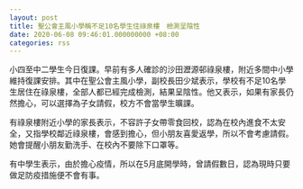 ```yaml
---
layout: post
title: 聖公會主風小學稱不足10名學生住祿泉樓　檢測呈陰性
date: 2020-06-08 09:46:01.000000000 +08:00
categories: rss
---
```


小四至中二學生今日復課。早前有多人確診的沙田瀝源邨祿泉樓，附近多間中小學維持復課安排。其中在聖公會主風小學，副校長田少斌表示，學校有不足10名學生居住在祿泉樓，全部人都已經完成檢測，結果呈陰性。他又表示，如果有家長仍然擔心，可以選擇為子女請假，校方不會當學生曠課。

有祿泉樓附近小學的家長表示，不容許子女帶零食回校，認為在校內進食不太安全，又指學校鄰近祿泉樓，會感到擔心，但小朋友喜愛返學，所以不會考慮請假。她會提醒小朋友勤洗手、在校內不要除下口罩等。

有中學生表示，由於擔心疫情，所以在5月底開學時，曾請假數日，認為現時只要做足防疫措施便不會有事。
